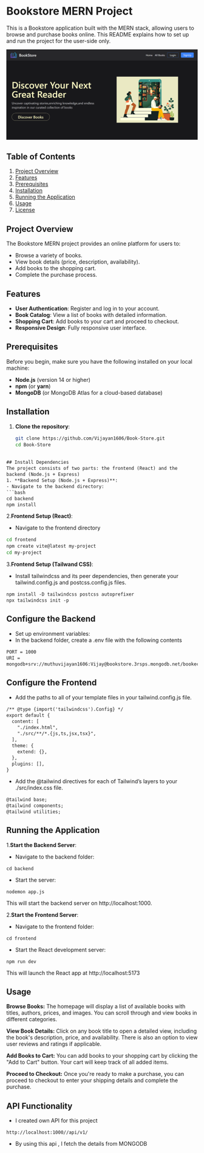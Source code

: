 
# Bookstore MERN Project

This is a Bookstore application built with the MERN stack, allowing users to browse and purchase books online. This README explains how to set up and run the project for the user-side only.

![Bookstore](./frontend/src/assets/image.png)



## Table of Contents
1. [Project Overview](#project-overview)
2. [Features](#features)
3. [Prerequisites](#prerequisites)
4. [Installation](#installation)
5. [Running the Application](#running-the-application)
6. [Usage](#usage)
7. [License](#license)

## Project Overview
The Bookstore MERN project provides an online platform for users to:
- Browse a variety of books.
- View book details (price, description, availability).
- Add books to the shopping cart.
- Complete the purchase process.

## Features
- **User Authentication**: Register and log in to your account.
- **Book Catalog**: View a list of books with detailed information.
- **Shopping Cart**: Add books to your cart and proceed to checkout.
- **Responsive Design**: Fully responsive user interface.

## Prerequisites
Before you begin, make sure you have the following installed on your local machine:
- **Node.js** (version 14 or higher)
- **npm** (or **yarn**)
- **MongoDB** (or MongoDB Atlas for a cloud-based database)

## Installation
1. **Clone the repository**:
   ```bash
   git clone https://github.com/Vijayan1606/Book-Store.git
   cd Book-Store
```

## Install Dependencies
The project consists of two parts: the frontend (React) and the backend (Node.js + Express)
1. **Backend Setup (Node.js + Express)**:
- Navigate to the backend directory:
```bash
cd backend
npm install
```
2.**Frontend Setup (React)**:
- Navigate to the frontend directory
```bash
cd frontend
npm create vite@latest my-project 
cd my-project
```
3.**Frontend Setup (Tailwand CSS)**:
- Install tailwindcss and its peer dependencies, then generate your tailwind.config.js and postcss.config.js files.
```
npm install -D tailwindcss postcss autoprefixer
npx tailwindcss init -p

```
## Configure the Backend
- Set up environment variables:
- In the backend folder, create a .env file with the following contents
```
PORT = 1000
URI = mongodb+srv://muthuvijayan1606:Vijay@bookstore.3rsps.mongodb.net/bookecommerce
```
## Configure the Frontend
- Add the paths to all of your template files in your tailwind.config.js file.
```
/** @type {import('tailwindcss').Config} */
export default {
  content: [
    "./index.html",
    "./src/**/*.{js,ts,jsx,tsx}",
  ],
  theme: {
    extend: {},
  },
  plugins: [],
}
```
- Add the @tailwind directives for each of Tailwind’s layers to your ./src/index.css file.
```
@tailwind base;
@tailwind components;
@tailwind utilities;
```
## Running the Application
1.**Start the Backend Server**:
- Navigate to the backend folder:
```
cd backend
```
- Start the server:
```
nodemon app.js
```
This will start the backend server on http://localhost:1000.

2.**Start the Frontend Server**:
- Navigate to the frontend folder:
```
cd frontend
```
- Start the React development server:
```
npm run dev
```
This will launch the React app at http://localhost:5173

## Usage
**Browse Books:** The homepage will display a list of available books with titles, authors, prices, and images. You can scroll through and view books in different categories.

**View Book Details:** Click on any book title to open a detailed view, including the book's description, price, and availability. There is also an option to view user reviews and ratings if applicable.

**Add Books to Cart:** You can add books to your shopping cart by clicking the "Add to Cart" button. Your cart will keep track of all added items.

**Proceed to Checkout:** Once you're ready to make a purchase, you can proceed to checkout to enter your shipping details and complete the purchase.

## API Functionality

- I created own API for this project 
```
http://localhost:1000//api/v1/
```
- By using this api , I fetch the details from MONGODB 


